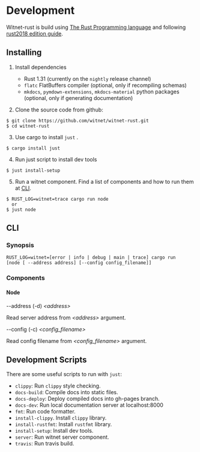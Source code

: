 # Development
Witnet-rust is build using [The Rust Programming language](https://rust-lang-nursery.github.io/edition-guide/introduction.html) and following [rust2018 edition guide](https://rust-lang-nursery.github.io/edition-guide/introduction.html).

## Installing

1. Install dependencies
    - Rust 1.31 (currently on the `nightly` release channel)
    - `flatc` FlatBuffers compiler (optional, only if recompiling schemas) 
    - `mkdocs`, `pymdown-extensions`, `mkdocs-material` python packages (optional, only if generating documentation)

2. Clone the source code from github:
  ```
  $ git clone https://github.com/witnet/witnet-rust.git
  $ cd witnet-rust
  ```
3. Use cargo to install ```just``` .
  ```
  $ cargo install just
  ```
4. Run just script to install dev tools
  ```
  $ just install-setup
  ```
5. Run a witnet component. Find a list of components and how to run them at [CLI](#cli).
  ```
  $ RUST_LOG=witnet=trace cargo run node
    or
  $ just node
  ```

## CLI
### Synopsis
    RUST_LOG=witnet=[error | info | debug | main | trace] cargo run
    [node [ --address address] [--config config_filename]]

### Components

#### Node
  --address (-d) *&lt;address&gt;*

  Read server address from *&lt;address&gt;* argument.

  --config (-c) *&lt;config_filename&gt;*

  Read config filename from *&lt;config_filename&gt;* argument.

## Development Scripts

  There are some useful scripts to run with ```just```:

  - ```clippy```: Run ```clippy``` style checking.
  - ```docs-build```: Compile docs into static files.
  - ```docs-deploy```: Deploy compiled docs into gh-pages branch.
  - ```docs-dev```: Run local documentation server at localhost:8000
  - ```fmt```: Run code formatter.
  - ```install-clippy```. Install ```clippy``` library.
  - ```install-rustfmt```: Install ```rustfmt``` library.
  - ```install-setup```: Install dev tools.
  - ```server```: Run witnet server component.
  - ```travis```: Run travis build.